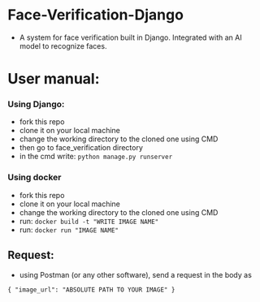 # Face-Verification-Django
  - A system for face verification built in Django. Integrated with an AI model to recognize faces.
    
# User manual:
  ### Using Django:
  - fork this repo
  - clone it on your local machine
  - change the working directory to the cloned one using CMD
  - then go to face_verification directory
  - in the cmd write: `python manage.py runserver`
  
  ### Using docker
  - fork this repo
  - clone it on your local machine
  - change the working directory to the cloned one using CMD
  - run: `docker build -t "WRITE IMAGE NAME"`
  - run: `docker run "IMAGE NAME"`
  
  ## Request:
  - using Postman (or any other software), send a request in the body as
  
  `{
  "image_url": "ABSOLUTE PATH TO YOUR IMAGE"
  }`
